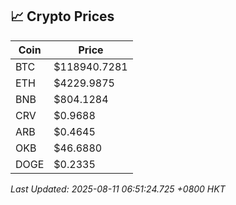 ## 📈 Crypto Prices

| Coin | Price |
| ---- | ----- |
| BTC | $118940.7281 |
| ETH | $4229.9875 |
| BNB | $804.1284 |
| CRV | $0.9688 |
| ARB | $0.4645 |
| OKB | $46.6880 |
| DOGE | $0.2335 |

_Last Updated: 2025-08-11 06:51:24.725 +0800 HKT_